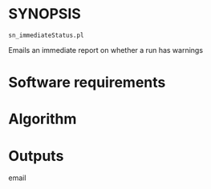 # SYNOPSIS

`sn_immediateStatus.pl`

Emails an immediate report on whether a run has warnings

# Software requirements

# Algorithm

# Outputs

email

